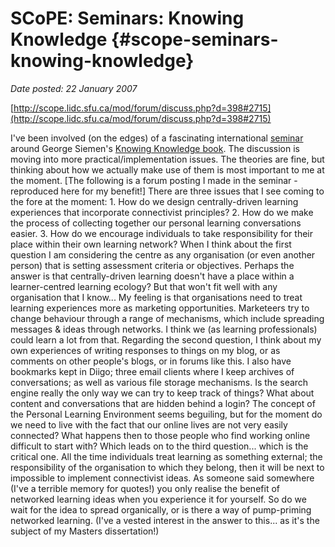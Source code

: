 # SCoPE: Seminars: Knowing Knowledge {#scope-seminars-knowing-knowledge}

_Date posted: 22 January 2007_

[http://scope.lidc.sfu.ca/mod/forum/discuss.php?d=398#2715](http://scope.lidc.sfu.ca/mod/forum/discuss.php?d=398#2715)

I've been involved (on the edges) of a fascinating international [seminar](http://scope.lidc.sfu.ca/course/view.php?id=8) around George Siemen's [Knowing Knowledge book](http://knowingknowledge.com/). The discussion is moving into more practical/implementation issues. The theories are fine, but thinking about how we actually make use of them is most important to me at the moment. [The following is a forum posting I made in the seminar - reproduced here for my benefit!] There are three issues that I see coming to the fore at the moment: 1\. How do we design centrally-driven learning experiences that incorporate connectivist principles? 2\. How do we make the process of collecting together our personal learning conversations easier. 3\. How do we encourage individuals to take responsibility for their place within their own learning network? When I think about the first question I am considering the centre as any organisation (or even another person) that is setting assessment criteria or objectives. Perhaps the answer is that centrally-driven learning doesn't have a place within a learner-centred learning ecology? But that won't fit well with any organisation that I know... My feeling is that organisations need to treat learning experiences more as marketing opportunities. Marketeers try to change behaviour through a range of mechanisms, which include spreading messages & ideas through networks. I think we (as learning professionals) could learn a lot from that. Regarding the second question, I think about my own experiences of writing responses to things on my blog, or as comments on other people's blogs, or in forums like this. I also have bookmarks kept in Diigo; three email clients where I keep archives of conversations; as well as various file storage mechanisms. Is the search engine really the only way we can try to keep track of things? What about content and conversations that are hidden behind a login? The concept of the Personal Learning Environment seems beguiling, but for the moment do we need to live with the fact that our online lives are not very easily connected? What happens then to those people who find working online difficult to start with? Which leads on to the third question... which is the critical one. All the time individuals treat learning as something external; the responsibility of the organisation to which they belong, then it will be next to impossible to implement connectivist ideas. As someone said somewhere (I've a terrible memory for quotes!) you only realise the benefit of networked learning ideas when you experience it for yourself. So do we wait for the idea to spread organically, or is there a way of pump-priming networked learning. (I've a vested interest in the answer to this... as it's the subject of my Masters dissertation!)